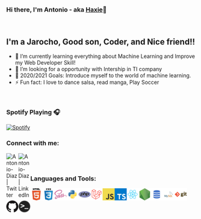 ### Hi there, I'm Antonio - aka [Haxie][twitter]👋
<br />

## I'm a Jarocho, Good son, Coder, and Nice friend!!

- 🌱 I’m currently learning everything about Machine Learning and Improve my Web Developer Skill!
- 👯 I’m looking for a opportunity with Intership in TI company
- 🥅 2020/2021 Goals: Introduce myself to the world of machine learning.
- ⚡ Fun fact: I love to dance salsa, read manga, Play Soccer
<br />

### Spotify Playing 🎧

[![Spotify](https://antonio-diaz.vercel.app/api/spotify)](https://open.spotify.com/user/antonio-diaz)
<br />

### Connect with me:

[<img align="left" alt="Antonio-Diaz | Twitter" width="32px" src="https://cdn.jsdelivr.net/npm/simple-icons@v3/icons/twitter.svg" />][twitter]
[<img align="left" alt="Antonio-Diaz | LinkedIn" width="32px" src="https://cdn.jsdelivr.net/npm/simple-icons@v3/icons/linkedin.svg" />][linkedin]
<br />
<br />

### Languages and Tools:

<img align="left" alt="HTML5" width="32" src="https://raw.githubusercontent.com/github/explore/80688e429a7d4ef2fca1e82350fe8e3517d3494d/topics/html/html.png" />
<img align="left" alt="CSS3" width="32" src="https://raw.githubusercontent.com/github/explore/80688e429a7d4ef2fca1e82350fe8e3517d3494d/topics/css/css.png" />
<img align="left" alt="Sass" height="32" width="32" src="https://raw.githubusercontent.com/github/explore/80688e429a7d4ef2fca1e82350fe8e3517d3494d/topics/sass/sass.png"/>
<img align="left" alt="Python" height="32" width="32" src="https://raw.githubusercontent.com/github/explore/80688e429a7d4ef2fca1e82350fe8e3517d3494d/topics/python/python.png"/>
<img align="left" alt="PHP" height="32" width="32" src="https://raw.githubusercontent.com/github/explore/ccc16358ac4530c6a69b1b80c7223cd2744dea83/topics/php/php.png"/>
<img align="left" alt="Laravel" height="32" width="32" src="https://raw.githubusercontent.com/github/explore/56a826d05cf762b2b50ecbe7d492a839b04f3fbf/topics/laravel/laravel.png"/>
<img align="left" alt="JavaScript" height="32" width="32" src="https://raw.githubusercontent.com/github/explore/80688e429a7d4ef2fca1e82350fe8e3517d3494d/topics/javascript/javascript.png" />
<img align="left" alt="TypeScript" height="32" width="32" src="https://raw.githubusercontent.com/github/explore/80688e429a7d4ef2fca1e82350fe8e3517d3494d/topics/typescript/typescript.png" />
<img align="left" alt="React" height="32" width="32" src="https://raw.githubusercontent.com/github/explore/80688e429a7d4ef2fca1e82350fe8e3517d3494d/topics/react/react.png" />
<img align="left" alt="Node.js" height="32" width="32" src="https://raw.githubusercontent.com/github/explore/80688e429a7d4ef2fca1e82350fe8e3517d3494d/topics/nodejs/nodejs.png" />
<img align="left" alt="SQL" height="32" width="32" src="https://raw.githubusercontent.com/github/explore/80688e429a7d4ef2fca1e82350fe8e3517d3494d/topics/sql/sql.png" />
<img align="left" alt="MySQL" height="32" width="32" src="https://raw.githubusercontent.com/github/explore/80688e429a7d4ef2fca1e82350fe8e3517d3494d/topics/mysql/mysql.png" />
<img align="left" alt="Git" height="32" width="32" src="https://raw.githubusercontent.com/github/explore/80688e429a7d4ef2fca1e82350fe8e3517d3494d/topics/git/git.png" />
<img align="left" alt="GitHub" height="32" width="32" src="https://raw.githubusercontent.com/github/explore/78df643247d429f6cc873026c0622819ad797942/topics/github/github.png" />
<img align="left" alt="Terminal" height="32" width="32" src="https://raw.githubusercontent.com/github/explore/80688e429a7d4ef2fca1e82350fe8e3517d3494d/topics/terminal/terminal.png" />

<br />
<br />

[twitter]: https://twitter.com/AzHaxie
[linkedin]: https://linkedin.com/in/j-antonio-udiaz/

